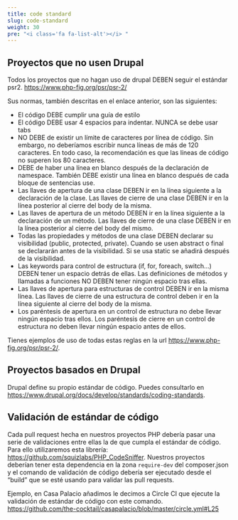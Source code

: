```yaml
---
title: code standard
slug: code-standard
weight: 30
pre: "<i class='fa fa-list-alt'></i> "
---
```


## Proyectos que no usen Drupal

Todos los proyectos que no hagan uso de drupal DEBEN seguir el estándar psr2. https://www.php-fig.org/psr/psr-2/

Sus normas, también descritas en el enlace anterior, son las siguientes:

* El código DEBE cumplir una guía de estilo
* El código DEBE usar 4 espacios para indentar. NUNCA se debe usar tabs
* NO DEBE de existir un límite de caracteres por línea de código. Sin embargo, no deberíamos escribir nunca líneas de más de 120 caracteres. En todo caso, la recomendación es que las líneas de código no superen los 80 caracteres. 
* DEBE de haber una línea en blanco después de la declaración de namespace. También DEBE existir una línea en blanco después de cada bloque de sentencias use. 
* Las llaves de apertura de una clase DEBEN ir en la línea siguiente a la declaración de la clase. Las llaves de cierre de una clase DEBEN ir en la línea posterior al cierre del body de la misma. 
* Las llaves de apertura de un método DEBEN ir en la línea siguiente a la declaración de un método. Las llaves de cierre de una clase DEBEN ir en la línea posterior al cierre del body del mismo. 
* Todas las propiedades y métodos de una clase DEBEN declarar su visibilidad (public, protected, private). Cuando se usen abstract o final se declararán antes de la visibilidad. Si se usa static se añadirá después de la visibilidad. 
* Las keywords para control de estructura (if, for, foreach, switch…) DEBEN tener un espacio detrás de ellas. Las definiciones de métodos y llamadas a funciones NO DEBEN tener ningún espacio tras ellas. 
* Las llaves de apertura para estructuras de control DEBEN ir en la misma línea. Las llaves de cierre de una estructura de control deben ir en la línea siguiente al cierre del body de la misma. 
* Los paréntesis de apertura en un control de estructura no debe llevar ningún espacio tras ellos. Los paréntesis de cierre en un control de estructura no deben llevar ningún espacio antes de ellos. 

Tienes ejemplos de uso de todas estas reglas en la url https://www.php-fig.org/psr/psr-2/.

## Proyectos basados en Drupal

Drupal define su propio estándar de código. Puedes consultarlo en https://www.drupal.org/docs/develop/standards/coding-standards.

## Validación de estándar de código

Cada pull request hecha en nuestros proyectos PHP debería pasar una serie de validaciones entre ellas la de que cumpla el estándar de código.
Para ello utilizaremos esta librería: https://github.com/squizlabs/PHP_CodeSniffer.
Nuestros proyectos deberían tener esta dependencia en la zona `require-dev` del composer.json y el comando de validación de código debería ser ejecutado desde el “build” que se esté usando para validar las pull requests.

Ejemplo, en Casa Palacio añadimos le decimos a Circle CI que ejecute la validación de estándar de código con este comando.
https://github.com/the-cocktail/casapalacio/blob/master/circle.yml#L25
